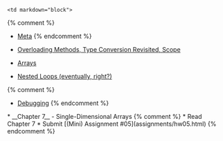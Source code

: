 	<td markdown="block">
{% comment %}
* [Meta](slides/09/meta.html)
{% endcomment %}

* [Overloading Methods, Type Conversion Revisited, Scope](slides/08/overloading-methods-scope.html)
* [Arrays](slides/08/arrays.html)
* [Nested Loops (eventually, right?)](slides/08/nested-loops.html)

{% comment %}
* [Debugging](slides/09/debugging.html)
{% endcomment %}
<a name="midterm1"></a>
</td>
	<td markdown="block">
* __Chapter 7__ - Single-Dimensional Arrays

</td>
	<td markdown="block">
 {% comment %}
* Read Chapter 7 
* Submit [(Mini) Assignment #05](assignments/hw05.html) 
{% endcomment %}
</td>
